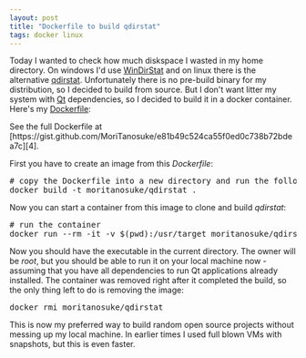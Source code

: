 ```yaml
---
layout: post
title: "Dockerfile to build qdirstat"
tags: docker linux
---
```


Today I wanted to check how much diskspace I wasted in my home directory. On windows I'd use [WinDirStat][0] and on linux there is the alternative [qdirstat][1]. Unfortunately there is no pre-build binary for my distribution, so I decided to build from source. But I don't want litter my system with [Qt][2] dependencies, so I decided to build it in a docker container. Here's my [Dockerfile][3]:

<script src="https://gist.github.com/MoriTanosuke/e81b49c524ca55f0ed0c738b72bdea7c.js"></script>
<noscript>
See the full Dockerfile at [https://gist.github.com/MoriTanosuke/e81b49c524ca55f0ed0c738b72bdea7c][4].
</noscript>

First you have to create an image from this *Dockerfile*:

<pre>
# copy the Dockerfile into a new directory and run the following command in a terminal in that directory
docker build -t moritanosuke/qdirstat .
</pre>

Now you can start a container from this image to clone and build *qdirstat*:

<pre>
# run the container
docker run --rm -it -v $(pwd):/usr/target moritanosuke/qdirstat
</pre>

Now you should have the executable in the current directory. The owner will be *root*, but you should be able to run it on your local machine now - assuming that you have all dependencies to run Qt applications already installed. The container was removed right after it completed the build, so the only thing left to do is removing the image:

<pre>
docker rmi moritanosuke/qdirstat
</pre>

This is now my preferred way to build random open source projects without messing up my local machine. In earlier times I used full blown VMs with snapshots, but this is even faster.

[0]: http://windirstat.info/
[1]: https://github.com/shundhammer/qdirstat
[2]: https://wiki.qt.io/
[3]: https://docs.docker.com/engine/reference/builder/
[4]: https://gist.github.com/MoriTanosuke/e81b49c524ca55f0ed0c738b72bdea7c

